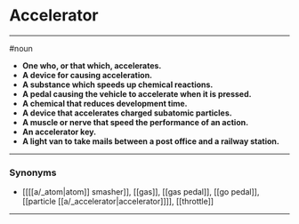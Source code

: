 # Accelerator
---
#noun
- **One who, or that which, accelerates.**
- **A device for causing acceleration.**
- **A substance which speeds up chemical reactions.**
- **A pedal causing the vehicle to accelerate when it is pressed.**
- **A chemical that reduces development time.**
- **A device that accelerates charged subatomic particles.**
- **A muscle or nerve that speed the performance of an action.**
- **An accelerator key.**
- **A light van to take mails between a post office and a railway station.**
---
### Synonyms
- [[[[a/_atom|atom]] smasher]], [[gas]], [[gas pedal]], [[go pedal]], [[particle [[a/_accelerator|accelerator]]]], [[throttle]]
---
